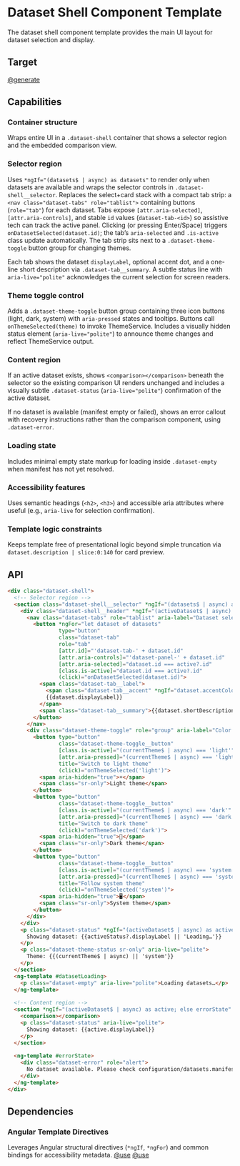 # Dataset Shell Component Template

The dataset shell component template provides the main UI layout for dataset selection and display.

## Target

[@generate](../../../../src/app/components/datasets/dataset-shell.component.html)

## Capabilities

### Container structure

Wraps entire UI in a `.dataset-shell` container that shows a selector region and the embedded comparison view.

### Selector region

Uses `*ngIf="(datasets$ | async) as datasets"` to render only when datasets are available and wraps the selector controls in `.dataset-shell__selector`. Replaces the select+card stack with a compact tab strip: a `<nav class="dataset-tabs" role="tablist">` containing buttons (`role="tab"`) for each dataset. Tabs expose `[attr.aria-selected]`, `[attr.aria-controls]`, and stable `id` values (`dataset-tab-<id>`) so assistive tech can track the active panel. Clicking (or pressing Enter/Space) triggers `onDatasetSelected(dataset.id)`; the tab’s `aria-selected` and `.is-active` class update automatically. The tab strip sits next to a `.dataset-theme-toggle` button group for changing themes.

Each tab shows the dataset `displayLabel`, optional accent dot, and a one-line short description via `.dataset-tab__summary`. A subtle status line with `aria-live="polite"` acknowledges the current selection for screen readers.

### Theme toggle control

Adds a `.dataset-theme-toggle` button group containing three icon buttons (light, dark, system) with `aria-pressed` states and tooltips. Buttons call `onThemeSelected(theme)` to invoke ThemeService. Includes a visually hidden status element (`aria-live="polite"`) to announce theme changes and reflect ThemeService output.

### Content region

If an active dataset exists, shows `<comparison></comparison>` beneath the selector so the existing comparison UI renders unchanged and includes a visually subtle `.dataset-status` (`aria-live="polite"`) confirmation of the active dataset.

If no dataset is available (manifest empty or failed), shows an error callout with recovery instructions rather than the comparison component, using `.dataset-error`.

### Loading state

Includes minimal empty state markup for loading inside `.dataset-empty` when manifest has not yet resolved.

### Accessibility features

Uses semantic headings (`<h2>`, `<h3>`) and accessible aria attributes where useful (e.g., `aria-live` for selection confirmation).

### Template logic constraints

Keeps template free of presentational logic beyond simple truncation via `dataset.description | slice:0:140` for card preview.

## API

```html { .api }
<div class="dataset-shell">
  <!-- Selector region -->
  <section class="dataset-shell__selector" *ngIf="(datasets$ | async) as datasets; else datasetLoading">
    <div class="dataset-shell__header" *ngIf="(activeDataset$ | async) as active">
      <nav class="dataset-tabs" role="tablist" aria-label="Dataset selection">
        <button *ngFor="let dataset of datasets"
                type="button"
                class="dataset-tab"
                role="tab"
                [attr.id]="'dataset-tab-' + dataset.id"
                [attr.aria-controls]="'dataset-panel-' + dataset.id"
                [attr.aria-selected]="dataset.id === active?.id"
                [class.is-active]="dataset.id === active?.id"
                (click)="onDatasetSelected(dataset.id)">
          <span class="dataset-tab__label">
            <span class="dataset-tab__accent" *ngIf="dataset.accentColor" [style.backgroundColor]="dataset.accentColor"></span>
            {{dataset.displayLabel}}
          </span>
          <span class="dataset-tab__summary">{{dataset.shortDescription || (dataset.description | slice:0:90)}}</span>
        </button>
      </nav>
      <div class="dataset-theme-toggle" role="group" aria-label="Color theme">
        <button type="button"
                class="dataset-theme-toggle__button"
                [class.is-active]="(currentTheme$ | async) === 'light'"
                [attr.aria-pressed]="(currentTheme$ | async) === 'light'"
                title="Switch to light theme"
                (click)="onThemeSelected('light')">
          <span aria-hidden="true">☀️</span>
          <span class="sr-only">Light theme</span>
        </button>
        <button type="button"
                class="dataset-theme-toggle__button"
                [class.is-active]="(currentTheme$ | async) === 'dark'"
                [attr.aria-pressed]="(currentTheme$ | async) === 'dark'"
                title="Switch to dark theme"
                (click)="onThemeSelected('dark')">
          <span aria-hidden="true">🌙</span>
          <span class="sr-only">Dark theme</span>
        </button>
        <button type="button"
                class="dataset-theme-toggle__button"
                [class.is-active]="(currentTheme$ | async) === 'system'"
                [attr.aria-pressed]="(currentTheme$ | async) === 'system'"
                title="Follow system theme"
                (click)="onThemeSelected('system')">
          <span aria-hidden="true">🖥️</span>
          <span class="sr-only">System theme</span>
        </button>
      </div>
    </div>
    <p class="dataset-status" *ngIf="(activeDataset$ | async) as activeStatus" aria-live="polite">
      Showing dataset: {{activeStatus?.displayLabel || 'Loading…'}}
    </p>
    <p class="dataset-theme-status sr-only" aria-live="polite">
      Theme: {{(currentTheme$ | async) || 'system'}}
    </p>
  </section>
  <ng-template #datasetLoading>
    <p class="dataset-empty" aria-live="polite">Loading datasets…</p>
  </ng-template>
  
  <!-- Content region -->
  <section *ngIf="(activeDataset$ | async) as active; else errorState" class="dataset-content">
    <comparison></comparison>
    <p class="dataset-status" aria-live="polite">
      Showing dataset: {{active.displayLabel}}
    </p>
  </section>
  
  <ng-template #errorState>
    <div class="dataset-error" role="alert">
      No dataset available. Please check configuration/datasets.manifest.json.
    </div>
  </ng-template>
</div>
```

## Dependencies

### Angular Template Directives

Leverages Angular structural directives (`*ngIf`, `*ngFor`) and common bindings for accessibility metadata.
[@use](../../../../package.json#@angular/core)
[@use](../../../../package.json#@angular/common)
